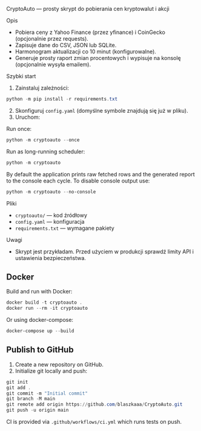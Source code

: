 CryptoAuto — prosty skrypt do pobierania cen kryptowalut i akcji

Opis
- Pobiera ceny z Yahoo Finance (przez yfinance) i CoinGecko (opcjonalnie przez requests).
- Zapisuje dane do CSV, JSON lub SQLite.
- Harmonogram aktualizacji co 10 minut (konfigurowalne).
- Generuje prosty raport zmian procentowych i wypisuje na konsolę (opcjonalnie wysyła emailem).

Szybki start
1. Zainstaluj zależności:

```powershell
python -m pip install -r requirements.txt
```

2. Skonfiguruj `config.yaml` (domyślne symbole znajdują się już w pliku).
3. Uruchom:

Run once:
```powershell
python -m cryptoauto --once
```

Run as long-running scheduler:
```powershell
python -m cryptoauto
```

By default the application prints raw fetched rows and the generated report to the console each cycle. To disable console output use:

```powershell
python -m cryptoauto --no-console
```

Pliki
- `cryptoauto/` — kod źródłowy
- `config.yaml` — konfiguracja
- `requirements.txt` — wymagane pakiety

Uwagi
- Skrypt jest przykładam. Przed użyciem w produkcji sprawdź limity API i ustawienia bezpieczeństwa.

Docker
------
Build and run with Docker:

```powershell
docker build -t cryptoauto .
docker run --rm -it cryptoauto
```

Or using docker-compose:

```powershell
docker-compose up --build
```

Publish to GitHub
-----------------
1. Create a new repository on GitHub.
2. Initialize git locally and push:

```powershell
git init
git add .
git commit -m "Initial commit"
git branch -M main
git remote add origin https://github.com/blaszkaaa/CryptoAuto.git
git push -u origin main
```

CI is provided via `.github/workflows/ci.yml` which runs tests on push.
